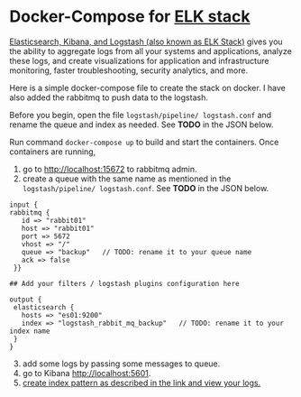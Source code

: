 # Docker-Compose for [ELK stack](https://www.elastic.co/elastic-stack?ultron=B-Stack-Trials-AMER-US-C&gambit=Stack-ELK-Exact&blade=adwords-s&hulk=paid&Device=c&thor=elk%20stack&gclid=Cj0KCQiAmKiQBhClARIsAKtSj-lf1j3rNlwsu6tWZzoNYQGpnbrgNGGSEByo-38HHdHw3COSNEY93SQaAnOVEALw_wcB)

[Elasticsearch, Kibana, and Logstash (also known as ELK Stack)](https://www.elastic.co/elastic-stack?ultron=B-Stack-Trials-AMER-US-C&gambit=Stack-ELK-Exact&blade=adwords-s&hulk=paid&Device=c&thor=elk%20stack&gclid=Cj0KCQiAmKiQBhClARIsAKtSj-lf1j3rNlwsu6tWZzoNYQGpnbrgNGGSEByo-38HHdHw3COSNEY93SQaAnOVEALw_wcB) gives you the ability to aggregate logs from all your systems and applications, analyze these logs, and create visualizations for application and infrastructure monitoring, faster troubleshooting, security analytics, and more.

Here is a simple docker-compose file to create the stack on docker. I have also added the rabbitmq to push data to the logstash.

Before you begin, open the file `logstash/pipeline/ logstash.conf` and rename the queue and index as needed. See **TODO** in the JSON below.

Run command `docker-compose up` to build and start the containers.
Once containers are running, 
1. go to [http://localhost:15672](http://localhost:15672) to rabbitmq admin. 
2. create a queue with the same name as mentioned in the `logstash/pipeline/ logstash.conf`. See **TODO** in the JSON below.
 ```
input {
rabbitmq {
    id => "rabbit01"
    host => "rabbit01"
    port => 5672
    vhost => "/"
    queue => "backup"   // TODO: rename it to your queue name
    ack => false
  }}

## Add your filters / logstash plugins configuration here

output {
  elasticsearch {
    hosts => "es01:9200"
    index => "logstash_rabbit_mq_backup"   // TODO: rename it to your index name
  }
}
```
3. add some logs by passing some messages to queue.
4. go to Kibana [http://localhost:5601](http://localhost:5601).
5. [create index pattern as described in the link and view your logs.](https://www.elastic.co/guide/en/kibana/7.17/index-patterns.html)